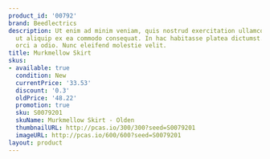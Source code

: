 ```yaml
---
product_id: '00792'
brand: Beedlectrics
description: Ut enim ad minim veniam, quis nostrud exercitation ullamco laboris nisi
  ut aliquip ex ea commodo consequat. In hac habitasse platea dictumst. Nulla gravida
  orci a odio. Nunc eleifend molestie velit.
title: Murkmellow Skirt
skus:
- available: true
  condition: New
  currentPrice: '33.53'
  discount: '0.3'
  oldPrice: '48.22'
  promotion: true
  sku: S0079201
  skuName: Murkmellow Skirt - Olden
  thumbnailURL: http://pcas.io/300/300?seed=S0079201
  imageURL: http://pcas.io/600/600?seed=S0079201
layout: product
---
```

